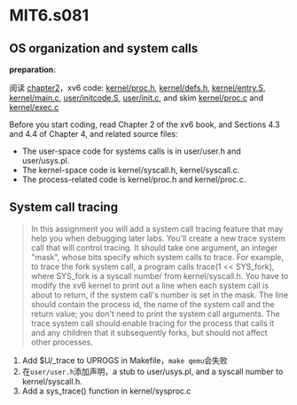 # MIT6.s081

## OS organization and system calls 

**preparation**:

阅读 [chapter2](doc/Chapter2.md)，xv6 code: [kernel/proc.h](xv6-labs-2021/kernel/proc.h), [kernel/defs.h](xv6-labs-2021/kernel/defs.h), [kernel/entry.S](xv6-labs-2021/kernel/entry.S), [kernel/main.c](xv6-labs-2021/kernel/main.c), [user/initcode.S](xv6-labs-2021/user/initcode.S), [user/init.c](xv6-labs-2021/user/init.c), and skim [kernel/proc.c](xv6-labs-2021/kernel/proc.c) and [kernel/exec.c](xv6-labs-2021/kernel/exec.c)


Before you start coding, read Chapter 2 of the xv6 book, and Sections 4.3 and 4.4 of Chapter 4, and related source files:

- The user-space code for systems calls is in user/user.h and user/usys.pl.
- The kernel-space code is kernel/syscall.h, kernel/syscall.c.
- The process-related code is kernel/proc.h and kernel/proc.c.

## System call tracing

>In this assignment you will add a system call tracing feature that may help you when debugging later labs. You'll create a new trace system call that will control tracing. It should take one argument, an integer "mask", whose bits specify which system calls to trace. For example, to trace the fork system call, a program calls trace(1 << SYS_fork), where SYS_fork is a syscall number from kernel/syscall.h. You have to modify the xv6 kernel to print out a line when each system call is about to return, if the system call's number is set in the mask. The line should contain the process id, the name of the system call and the return value; you don't need to print the system call arguments. The trace system call should enable tracing for the process that calls it and any children that it subsequently forks, but should not affect other processes.

1. Add $U/_trace to UPROGS in Makefile，`make qemu`会失败
2. 在`user/user.h`添加声明，a stub to user/usys.pl, and a syscall number to kernel/syscall.h.
3. Add a sys_trace() function in kernel/sysproc.c
